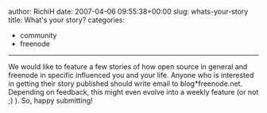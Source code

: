 author: RichiH
date: 2007-04-06 09:55:38+00:00
slug: whats-your-story
title: What's your story?
categories:
- community
- freenode
---
We would like to feature a few stories of how open source in general and freenode in specific influenced you and your life. Anyone who is interested in getting their story published should write email to blog*freenode.net. Depending on feedback, this might even evolve into a weekly feature (or not ;) ). So, happy submitting!
